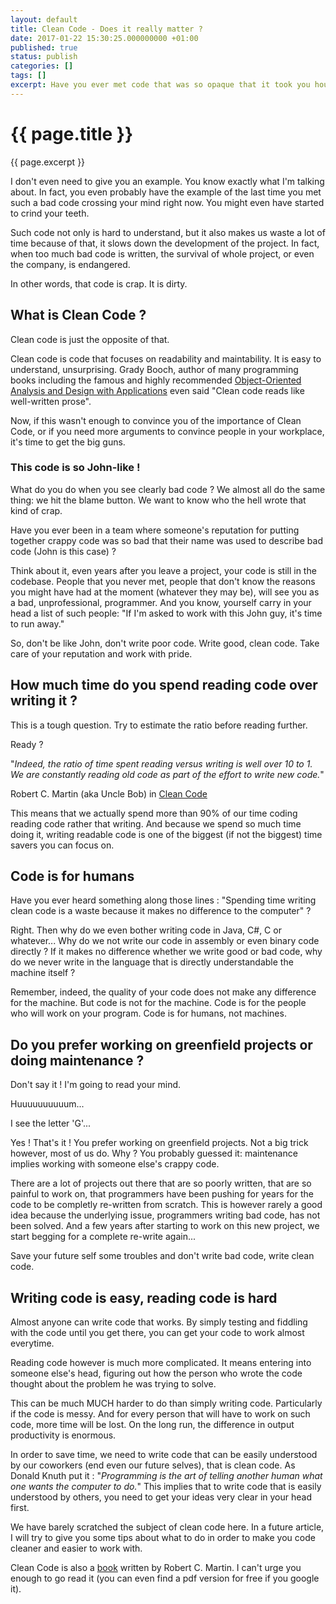 ```yaml
---
layout: default
title: Clean Code - Does it really matter ?
date: 2017-01-22 15:30:25.000000000 +01:00
published: true
status: publish
categories: []
tags: []
excerpt: Have you ever met code that was so opaque that it took you hours to understand what a single function was doing ? If you have any kind of experience programming, chances are that you did.
---
```


# {{ page.title }}

{{ page.excerpt }}

I don't even need to give you an example. You know exactly what I'm talking about. In fact, you even probably have the example of the last time you met such a bad code crossing your mind right now. You might even have started to crind your teeth.

Such code not only is hard to understand, but it also makes us waste a lot of time because of that, it slows down the development of the project. In fact, when too much bad code is written, the survival of whole project, or even the company, is endangered.

In other words, that code is crap. It is dirty.

## What is Clean Code ?

Clean code is just the opposite of that.

Clean code is code that focuses on readability and maintability. It is easy to understand, unsurprising. Grady Booch, author of many programming books including the famous and highly recommended [Object-Oriented Analysis and Design with Applications](https://www.amazon.com/Object-Oriented-Analysis-Design-Applications-3rd/dp/020189551X) even said "Clean code reads like well-written prose".

Now, if this wasn't enough to convince you of the importance of Clean Code, or if you need more arguments to convince people in your workplace, it's time to get the big guns.

### This code is so John-like !

What do you do when you see clearly bad code ? We almost all do the same thing: we hit the blame button. We want to know who the hell wrote that kind of crap.

Have you ever been in a team where someone's reputation for putting together crappy code was so bad that their name was used to describe bad code (John is this case) ?

Think about it, even years after you leave a project, your code is still in the codebase. People that you never met, people that don't know the reasons you might have had at the moment (whatever they may be), will see you as a bad, unprofessional,  programmer. And you know, yourself carry in your head a list of such people: "If I'm asked to work with this John guy, it's time to run away."

So, don't be like John, don't write poor code. Write good, clean code. Take care of your reputation and work with pride.

## How much time do you spend reading code over writing it ?

This is a tough question. Try to estimate the ratio before reading further.

Ready ?

"_Indeed, the ratio of time spent reading versus writing is well over 10 to 1\. We are constantly reading old code as part of the effort to write new code._"

Robert C. Martin (aka Uncle Bob) in [Clean Code](https://www.amazon.com/Clean-Code-Handbook-Software-Craftsmanship/dp/0132350882)

This means that we actually spend more than 90% of our time coding reading code rather that writing. And because we spend so much time doing it, writing readable code is one of the biggest (if not the biggest) time savers you can focus on.

## Code is for humans

Have you ever heard something along those lines : "Spending time writing clean code is a waste because it makes no difference to the computer" ?

Right. Then why do we even bother writing code in Java, C#, C or whatever... Why do we not write our code in assembly or even binary code directly ? If it makes no difference whether we write good or bad code, why do we never write in the language that is directly understandable the machine itself ?

Remember, indeed, the quality of your code does not make any difference for the machine. But code is not for the machine. Code is for the people who will work on your program. Code is for humans, not machines.

## Do you prefer working on greenfield projects or doing maintenance ?

Don't say it ! I'm going to read your mind.

Huuuuuuuuuum...

I see the letter 'G'...

Yes ! That's it ! You prefer working on greenfield projects. Not a big trick however, most of us do. Why ? You probably guessed it: maintenance implies working with someone else's crappy code.

There are a lot of projects out there that are so poorly written, that are so painful to work on, that programmers have been pushing for years for the code to be completly re-written from scratch. This is however rarely a good idea because the underlying issue, programmers writing bad code, has not been solved. And a few years after starting to work on this new project, we start begging for a complete re-write again...

Save your future self some troubles and don't write bad code, write clean code.

## Writing code is easy, reading code is hard

Almost anyone can write code that works. By simply testing and fiddling with the code until you get there, you can get your code to work almost everytime.

Reading code however is much more complicated. It means entering into someone else's head, figuring out how the person who wrote the code thought about the problem he was trying to solve.

This can be much MUCH harder to do than simply writing code. Particularly if the code is messy. And for every person that will have to work on such code, more time will be lost. On the long run, the difference in output productivity is enormous.

In order to save time, we need to write code that can be easily understood by our coworkers (end even our future selves), that is clean code. As Donald Knuth put it : "_Programming is the art of telling another human what one wants the computer to do._" This implies that to write code that is easily understood by others, you need to get your ideas very clear in your head first.

We have barely scratched the subject of clean code here. In a future article, I will try to give you some tips about what to do in order to make you code cleaner and easier to work with.

Clean Code is also a [book](https://www.amazon.com/Clean-Code-Handbook-Software-Craftsmanship/dp/0132350882) written by Robert C. Martin. I can't urge you enough to go read it (you can even find a pdf version for free if you google it).

